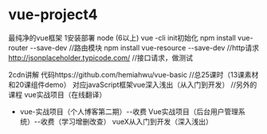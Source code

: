 # vue-project4
最纯净的vue框架
1安装部署
  node  (6以上)
  vue -cli
  init初始化 
  npm install vue-router --save-dev  //路由模块
  npm install vue-resource --save-dev  //http请求
  http://jsonplaceholder.typicode.com/   //接口请求，做测试

2cdn讲解
  代码https://github.com/hemiahwu/vue-basic   //总25课时（13课素材和20课组件demo）
  对应javaScript框架vue深入浅出（从入门到开发）  //另外的课程
  vue实战项目（在线翻译）
 * vue-实战项目（个人博客第二期）--收费
  Vue实战项目（后台用户管理系统）--收费（学习增删改查）
  vueX从入门到开发（深入浅出）
